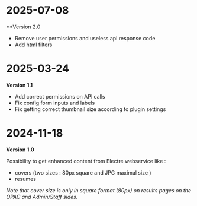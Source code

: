 # 2025-07-08
**Version 2.0

- Remove user permissions and useless api response code
- Add html filters
 
# 2025-03-24
**Version 1.1**

- Add correct permissions on API calls
- Fix config form inputs and labels
- Fix getting correct thumbnail size according to plugin settings

# 2024-11-18
**Version 1.0**

Possibility to get enhanced content from Electre webservice like :
- covers (two sizes :  80px square and JPG maximal size )
- resumes

_Note that cover size is only in square format (80px) on results pages on the OPAC and Admin/Staff sides._
